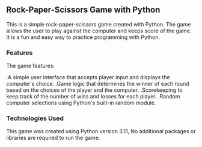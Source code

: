 
## Rock-Paper-Scissors Game with Python

This is a simple rock-paper-scissors game created with Python. The game allows the user to play against the computer and keeps score of the game. It is a fun and easy way to practice programming with Python.

### Features

The game features:

.A simple user interface that accepts player input and displays the computer's choice.
.Game logic that determines the winner of each round based on the choices of the player and the computer.
.Scorekeeping to keep track of the number of wins and losses for each player.
.Random computer selections using Python's built-in random module.

### Technologies Used

This game was created using Python version 3.11, No additional packages or libraries are required to run the game.


